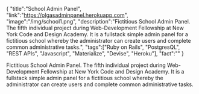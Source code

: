 {
    "title":"School Admin Panel",
    "link":"https://olgasadminpanel.herokuapp.com",
    "image":"/img/school1.png",
    "description":"Fictitious School Admin Panel. The fifth individual project during Web-Development Fellowship at New York Code and Design Academy. It is a fullstack simple admin panel for a fictitious school whereby the administrator can create users and complete common administrative tasks.",
    "tags":["Ruby on Rails", "PostgresQL", "REST APIs", "Javascript", "Materialize", "Devise", "Heroku"],
    "fact":""
}

Fictitious School Admin Panel. The fifth individual project during Web-Development Fellowship at New York Code and Design Academy. It is a fullstack simple admin panel for a fictitious school whereby the administrator can create users and complete common administrative tasks.
